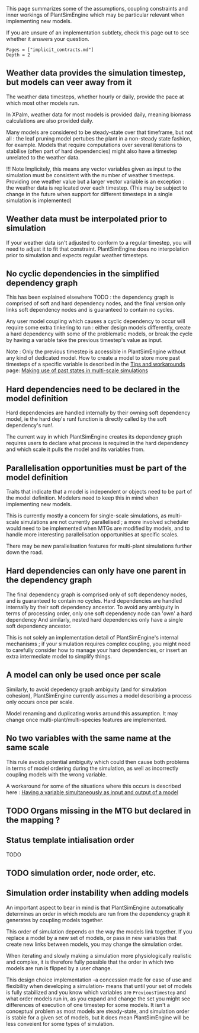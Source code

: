 This page summarizes some of the assumptions, coupling constraints and inner workings of PlantSimEngine which may be particular relevant when implementing new models.

If you are unsure of an implementation subtlety, check this page out to see whether it answers your question.

```@contents
Pages = ["implicit_contracts.md"]
Depth = 2
```

## Weather data provides the simulation timestep, but models can veer away from it

The weather data timesteps, whether hourly or daily, provide the pace at which most other models run.

In XPalm, weather data for most models is provided daily, meaning biomass calculations are also provided daily. 

Many models are considered to be steady-state over that timeframe, but not all : the leaf pruning model pertubes the plant in a non-steady state fashion, for example. Models that require computations over several iterations to stabilise (often part of hard dependencies) might also have a timestep unrelated to the weather data.

!!! Note
    Implicitely, this means any vector variables given as input to the simulation must be consistent with the number of weather timesteps. Providing one weather value but a larger vector variable is an exception : the weather data is replicated over each timestep. (This may be subject to change in the future when support for different timesteps in a single simulation is implemented)

## Weather data must be interpolated prior to simulation

If your weather data isn't adjusted to conform to a regular timestep, you will need to adjust it to fit that constraint. PlantSimEngine does no interpolation prior to simulation and expects regular weather timesteps.

## No cyclic dependencies in the simplified dependency graph

This has been explained elsewhere TODO  : the dependency graph is comprised of soft and hard dependency nodes, and the final version only links soft dependency nodes and is guaranteed to contain no cycles.

Any user model coupling which causes a cyclic dependency to occur will require some extra tinkering to run : either design models differently, create a hard dependency with some of the problematic models, or break the cycle by having a variable take the previous timestep's value as input.

Note : Only the previous timestep is accessible in PlantSimEngine without any kind of dedicated model. How to create a model to store more past timesteps of a specific variable is described in the [Tips and workarounds](@ref) page: [Making use of past states in multi-scale simulations](@ref)

## Hard dependencies need to be declared in the model definition

Hard dependencies are handled internally by their owning soft dependency model, ie the hard dep's run! function is directly called by the soft dependency's run!.

The current way in which PlantSimEngine creates its dependency graph requires users to declare what process is required in the hard dependency and which scale it pulls the model and its variables from.

## Parallelisation opportunities must be part of the model definition

Traits that indicate that a model is independent or objects need to be part of the model definition. Modelers need to keep this in mind when implementing new models.

This is currently mostly a concern for single-scale simulations, as multi-scale simulations are not currently parallelised ; a more involved scheduler would need to be implemented when MTGs are modified by models, and to handle more interesting parallelisation opportunities at specific scales. 

There may be new parallelisation features for multi-plant simulations further down the road.

## Hard dependencies can only have one parent in the dependency graph

The final dependency graph is comprised only of soft dependency nodes, and is guaranteed to contain no cycles. Hard dependencies are handled internally by their soft dependency ancestor. To avoid any ambiguity in terms of processing order, only one soft dependency node can 'own' a hard dependency And similarly, nested hard dependencies only have a single soft dependency ancestor.

This is not solely an implementation detail of PlantSimEngine's internal mechanisms ; if your simulation requires complex coupling, you might need to carefully consider how to manage your hard dependencies, or insert an extra intermediate model to simplify things.

## A model can only be used once per scale

Similarly, to avoid depedency graph ambiguity (and for simulation cohesion), PlantSimEngine currently assumes a model describing a process only occurs once per scale.

Model renaming and duplicating works around this assumption. It may change once multi-plant/multi-species features are implemented.

## No two variables with the same name at the same scale

This rule avoids potential ambiguity which could then cause both problems in terms of model ordering during the simulation, as well as incorrectly coupling models with the wrong variable.

A workaround for some of the situations where this occurs is described here : [Having a variable simultaneously as input and output of a model](@ref)

## TODO Organs missing in the MTG but declared in the mapping ?

## Status template intialisation order 
TODO 

## TODO simulation order, node order, etc.

## Simulation order instability when adding models

An important aspect to bear in mind is that PlantSimEngine automatically determines an order in which models are run from the dependency graph it generates by coupling models together. 

This order of simulation depends on the way the models link together. If you replace a model by a new set of models, or pass in new variables that create new links between models, you may change the simulation order.

When iterating and slowly making a simulation more physiologically realistic and complex, it is therefore fully possible that the order in which two models are run is flipped by a user change. 

This design choice implementation -a concession made for ease of use and flexibility when developing a simulation- means that until your set of models is fully stabilized and you know which variables are `PreviousTimestep` and what order models run in, as you expand and change the set you might see differences of execution of one timestep for some models. It isn't a conceptual problem as most models are steady-state, and simulation order is stable for a given set of models, but it does mean PlantSimEngine will be less conveient for some types of simulation.